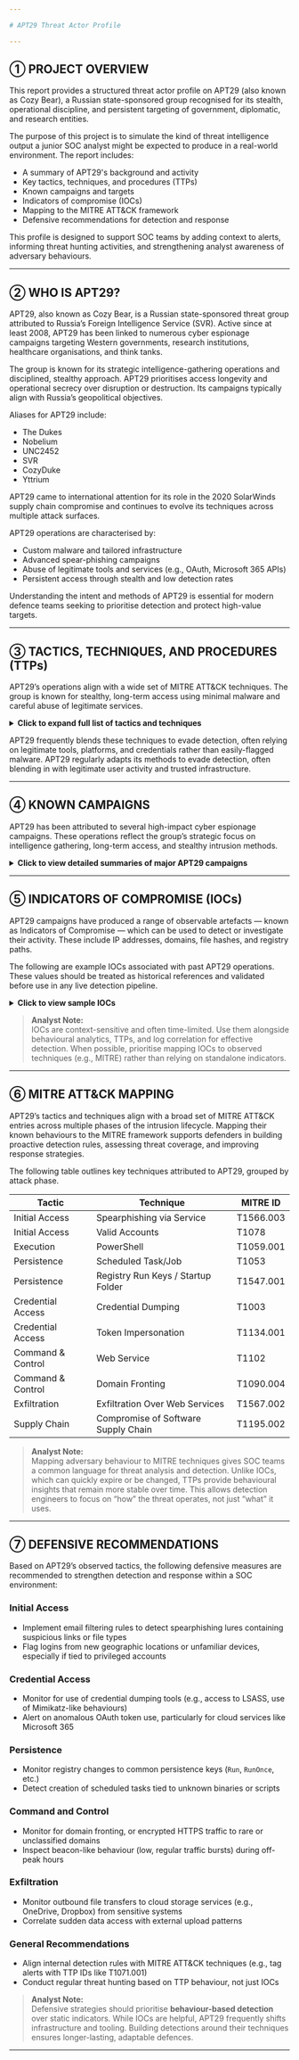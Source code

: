 ```yaml
---

# APT29 Threat Actor Profile

---
```


## ➀ PROJECT OVERVIEW

This report provides a structured threat actor profile on APT29 (also known as Cozy Bear), a Russian state-sponsored group recognised for its stealth, operational discipline, and persistent targeting of government, diplomatic, and research entities.

The purpose of this project is to simulate the kind of threat intelligence output a junior SOC analyst might be expected to produce in a real-world environment. The report includes:

- A summary of APT29's background and activity
- Key tactics, techniques, and procedures (TTPs)
- Known campaigns and targets
- Indicators of compromise (IOCs)
- Mapping to the MITRE ATT&CK framework
- Defensive recommendations for detection and response

This profile is designed to support SOC teams by adding context to alerts, informing threat hunting activities, and strengthening analyst awareness of adversary behaviours.

---

## ➁ WHO IS APT29?

APT29, also known as Cozy Bear, is a Russian state-sponsored threat group attributed to Russia’s Foreign Intelligence Service (SVR). Active since at least 2008, APT29 has been linked to numerous cyber espionage campaigns targeting Western governments, research institutions, healthcare organisations, and think tanks.

The group is known for its strategic intelligence-gathering operations and disciplined, stealthy approach. APT29 prioritises access longevity and operational secrecy over disruption or destruction. Its campaigns typically align with Russia’s geopolitical objectives.

Aliases for APT29 include:
- The Dukes
- Nobelium
- UNC2452
- SVR
- CozyDuke
- Yttrium

APT29 came to international attention for its role in the 2020 SolarWinds supply chain compromise and continues to evolve its techniques across multiple attack surfaces.

APT29 operations are characterised by:
- Custom malware and tailored infrastructure
- Advanced spear-phishing campaigns
- Abuse of legitimate tools and services (e.g., OAuth, Microsoft 365 APIs)
- Persistent access through stealth and low detection rates

Understanding the intent and methods of APT29 is essential for modern defence teams seeking to prioritise detection and protect high-value targets.

---

## ➂ TACTICS, TECHNIQUES, AND PROCEDURES (TTPs)

APT29’s operations align with a wide set of MITRE ATT&CK techniques. The group is known for stealthy, long-term access using minimal malware and careful abuse of legitimate services.

<details>
<summary><strong>Click to expand full list of tactics and techniques</strong></summary>

<br>

### Initial Access
- **Spearphishing via Service** — T1566.003  
  Targeted phishing emails with links to credential harvesting pages or malware delivery.
- **Valid Accounts** — T1078  
  Use of stolen credentials to log into VPNs, cloud platforms, and email accounts.

### Execution
- **PowerShell Execution** — T1059.001  
  Commands and payloads run via built-in Windows scripting tools.
- **Scheduled Task/Job** — T1053  
  Tasks scheduled for persistence or delayed execution of payloads.

### Persistence
- **Registry Run Keys / Startup Folder** — T1547.001  
  Registry edits used to maintain access after reboot.
- **Application Layer Protocol – HTTPS** — T1071.001  
  Encrypted HTTPS traffic used to blend C2 with legitimate traffic.

### Credential Access
- **Credential Dumping** — T1003  
  Dumping credentials from LSASS or Security Accounts Manager (SAM) database.
- **Token Impersonation** — T1134.001  
  Abusing OAuth tokens or access tokens to impersonate users in cloud environments.

### Command and Control
- **Web Service (C2)** — T1102  
  Using cloud services, blogs, and shared drives to route command and control.
- **Domain Fronting** — T1090.004  
  Hiding real C2 infrastructure behind trusted domains.

### Exfiltration
- **Exfiltration Over Web Services** — T1567.002  
  Data is exfiltrated through HTTPS or cloud apps like OneDrive and Dropbox.

</details>

APT29 frequently blends these techniques to evade detection, often relying on legitimate tools, platforms, and credentials rather than easily-flagged malware.
APT29 regularly adapts its methods to evade detection, often blending in with legitimate user activity and trusted infrastructure.

---

## ➃ KNOWN CAMPAIGNS

APT29 has been attributed to several high-impact cyber espionage campaigns. These operations reflect the group’s strategic focus on intelligence gathering, long-term access, and stealthy intrusion methods.

<details>
<summary><strong>Click to view detailed summaries of major APT29 campaigns</strong></summary>

<br>

### SolarWinds Supply Chain Compromise (2020)

**Summary:**  
APT29 (tracked as UNC2452/Nobelium) compromised the build environment of SolarWinds' Orion platform. They inserted a backdoor (SUNBURST) into legitimate software updates, which were then distributed to over 18,000 customers.

**Target:**  
U.S. federal agencies, global IT firms, think tanks

**Initial Access:**  
Trojanised updates delivered via SolarWinds’ software supply chain

**Tactics Observed:**  
- Supply Chain Compromise – T1195.002  
- Command and Control via HTTPS – T1071.001  
- Credential Access and Lateral Movement  
- Use of the SUNBURST and TEARDROP malware families

**Outcome:**  
Long-term, covert access to sensitive systems across U.S. infrastructure. Prompted global reviews of supply chain security.

**Reference:**  
[FireEye Analysis](https://www.fireeye.com/blog/threat-research/2020/12/evasive-attacker-leverages-solarwinds-supply-chain-compromises-with-sunburst-backdoor.html)

---

### COVID-19 Vaccine Espionage Campaign (2020)

**Summary:**  
APT29 targeted academic and healthcare organisations involved in COVID-19 vaccine development. Spearphishing emails and custom malware (WellMess, WellMail) were used to attempt data theft.

**Target:**  
Pharmaceutical firms, universities, and research labs in the US, UK, and Canada

**Initial Access:**  
Spearphishing and credential harvesting

**Tactics Observed:**  
- Spearphishing via Service – T1566.003  
- Use of custom malware (WellMess, WellMail)  
- Credential Theft and Privilege Escalation

**Outcome:**  
Revealed the risk of state-sponsored espionage during a global health crisis. Attribution led to coordinated public advisories from multiple countries.

**Reference:**  
[UK NCSC Advisory](https://www.ncsc.gov.uk/news/advisory-apt29-targets-covid-19-vaccine-development)

</details>

---

## ➄ INDICATORS OF COMPROMISE (IOCs)

APT29 campaigns have produced a range of observable artefacts — known as Indicators of Compromise — which can be used to detect or investigate their activity. These include IP addresses, domains, file hashes, and registry paths.

The following are example IOCs associated with past APT29 operations. These values should be treated as historical references and validated before use in any live detection pipeline.

<details>
<summary><strong>Click to view sample IOCs</strong></summary>

<br>

| Type     | Value                            | Context / Description                         |
|----------|----------------------------------|-----------------------------------------------|
| Domain   | `login-microsoft-secure[.]com`   | Credential harvesting domain (WellMess C2)    |
| Domain   | `cloudsync-update[.]net`         | Likely used for C2 communication              |
| IP       | `185.225.69.69`                  | Identified C2 infrastructure (WellMail)       |
| IP       | `104.248.120.232`                | Historical C2 server                          |
| SHA256   | `e3b0c44298fc1c149afbf4c8996fb924...` | SUNBURST dropper sample hash                  |
| SHA1     | `af4edbf1cfc09485b50e5a683eb9d93df38dc437` | Linked to credential harvesting payload       |

</details>

> **Analyst Note:**  
> IOCs are context-sensitive and often time-limited. Use them alongside behavioural analytics, TTPs, and log correlation for effective detection. When possible, prioritise mapping IOCs to observed techniques (e.g., MITRE) rather than relying on standalone indicators.


---

## ➅ MITRE ATT&CK MAPPING

APT29’s tactics and techniques align with a broad set of MITRE ATT&CK entries across multiple phases of the intrusion lifecycle. Mapping their known behaviours to the MITRE framework supports defenders in building proactive detection rules, assessing threat coverage, and improving response strategies.

The following table outlines key techniques attributed to APT29, grouped by attack phase.

| Tactic              | Technique                                | MITRE ID      |
|---------------------|-------------------------------------------|---------------|
| Initial Access       | Spearphishing via Service                | T1566.003      |
| Initial Access       | Valid Accounts                          | T1078          |
| Execution            | PowerShell                              | T1059.001      |
| Persistence          | Scheduled Task/Job                      | T1053          |
| Persistence          | Registry Run Keys / Startup Folder      | T1547.001      |
| Credential Access    | Credential Dumping                      | T1003          |
| Credential Access    | Token Impersonation                     | T1134.001      |
| Command & Control    | Web Service                             | T1102          |
| Command & Control    | Domain Fronting                         | T1090.004      |
| Exfiltration         | Exfiltration Over Web Services          | T1567.002      |
| Supply Chain         | Compromise of Software Supply Chain     | T1195.002      |

> **Analyst Note:**  
> Mapping adversary behaviour to MITRE techniques gives SOC teams a common language for threat analysis and detection. Unlike IOCs, which can quickly expire or be changed, TTPs provide behavioural insights that remain more stable over time. This allows detection engineers to focus on “how” the threat operates, not just “what” it uses.


---

## ➆ DEFENSIVE RECOMMENDATIONS

Based on APT29’s observed tactics, the following defensive measures are recommended to strengthen detection and response within a SOC environment:

### Initial Access
- Implement email filtering rules to detect spearphishing lures containing suspicious links or file types
- Flag logins from new geographic locations or unfamiliar devices, especially if tied to privileged accounts

### Credential Access
- Monitor for use of credential dumping tools (e.g., access to LSASS, use of Mimikatz-like behaviours)
- Alert on anomalous OAuth token use, particularly for cloud services like Microsoft 365

### Persistence
- Monitor registry changes to common persistence keys (`Run`, `RunOnce`, etc.)
- Detect creation of scheduled tasks tied to unknown binaries or scripts

### Command and Control
- Monitor for domain fronting, or encrypted HTTPS traffic to rare or unclassified domains
- Inspect beacon-like behaviour (low, regular traffic bursts) during off-peak hours

### Exfiltration
- Monitor outbound file transfers to cloud storage services (e.g., OneDrive, Dropbox) from sensitive systems
- Correlate sudden data access with external upload patterns

### General Recommendations
- Align internal detection rules with MITRE ATT&CK techniques (e.g., tag alerts with TTP IDs like T1071.001)
- Conduct regular threat hunting based on TTP behaviour, not just IOCs

> **Analyst Note:**  
> Defensive strategies should prioritise **behaviour-based detection** over static indicators. While IOCs are helpful, APT29 frequently shifts infrastructure and tooling. Building detections around their techniques ensures longer-lasting, adaptable defences.


---